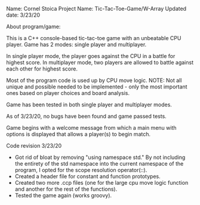 Name: 			Cornel Stoica
Project Name: 	Tic-Tac-Toe-Game/W-Array
Updated date: 	3/23/20


About program/game:

This is a C++ console-based tic-tac-toe game with an unbeatable CPU player. Game has 2 modes: single player and multiplayer.

In single player mode, the player goes against the CPU in a battle for highest score.
In multiplayer mode, two players are allowed to battle against each other for highest score.

Most of the program code is used up by CPU move logic.
NOTE: Not all unique and possible needed to be implemented - only the most important ones based on player choices and board analysis.

Game has been tested in both single player and multiplayer modes.

As of 3/23/20, no bugs have been found and game passed tests.

Game begins with a welcome message from which a main menu with options is displayed that allows a player(s) to begin match.





Code revision 3/23/20

- Got rid of bloat by removing "using namespace std." By not including the entirety of the std namespace into the current namespace
  of the program, I opted for the scope resolution operator(::).
- Created a header file for constant and function prototypes.
- Created two more .ccp files (one for the large cpu move logic function and another for the rest of the functions).
- Tested the game again (works groovy).